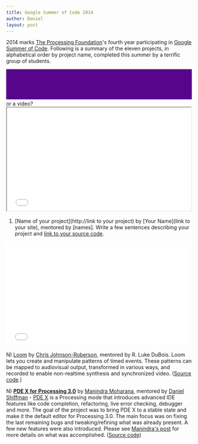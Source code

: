 ```yaml
---
title: Google Summer of Code 2014
author: Daniel
layout: post
---
```


2014 marks [The Processing Foundation](http://processing.org)'s fourth year participating in [Google Summer of Code](https://developers.google.com/open-source/soc/).  Following is a summary of the eleven projects, in alphabetical order by project name, completed this summer by a terrific group of students.


![Name of your image](images/sample.png) or a video?  <iframe src="//player.vimeo.com/video/##########" width="500" height="281" webkitallowfullscreen mozallowfullscreen allowfullscreen></iframe>

1) [Name of your project](http://link to your project) by [Your Name](link to your site), mentored by [names].  Write a few sentences describing your project and [link to your source code](http://url).

<iframe src="//player.vimeo.com/video/104029693" width="500" height="281" frameborder="0" webkitallowfullscreen mozallowfullscreen allowfullscreen></iframe>

N) [Loom](http://chrisjr.github.io/loom) by [Chris Johnson-Roberson](http://www.chrisjr.org/), mentored by R. Luke DuBois. Loom lets you create and manipulate patterns of timed events. These patterns can be mapped to audiovisual output, transformed in various ways, and recorded to enable non-realtime synthesis and synchronized video. ([Source code](http://github.com/chrisjr/loom).)

N) **[PDE X for Processing 3.0](http://www.mkmoharana.com/2014/08/google-summer-of-code-2014-its-wrap.html)** by [Manindra Moharana](http://www.mkmoharana.com/), mentored by [Daniel Shiffman](http://shiffman.net/) - [PDE X](http://www.mkmoharana.com/2013/09/announcing-pde-x.html) is a Processing mode that introduces advanced IDE features like code completion, refactoring, live error checking, debugger and more. The goal of the project was to bring PDE X to a stable state and make it the default editor for Processing 3.0. The main focus was on fixing the last remaining bugs and tweaking/refining what was already present. A few new features were also introduced. Please see [Manindra's post](http://www.mkmoharana.com/2014/08/google-summer-of-code-2014-its-wrap.html) for more details on what was accomplished. ([Source code](https://github.com/processing/processing/commits/master?author=Manindra29))



